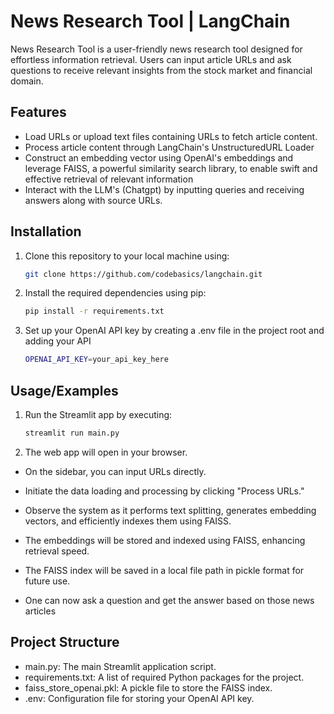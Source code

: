 
# News Research Tool | LangChain 

News Research Tool  is a user-friendly news research tool designed for effortless information retrieval. Users can input article URLs and ask questions to receive relevant insights from the stock market and financial domain.


## Features

- Load URLs or upload text files containing URLs to fetch article content.
- Process article content through LangChain's UnstructuredURL Loader
- Construct an embedding vector using OpenAI's embeddings and leverage FAISS, a powerful similarity search library, to enable swift and effective retrieval of relevant information
- Interact with the LLM's (Chatgpt) by inputting queries and receiving answers along with source URLs.


## Installation

1. Clone this repository to your local machine using:

    ```bash
    git clone https://github.com/codebasics/langchain.git
    ```

2. Install the required dependencies using pip:

    ```bash
    pip install -r requirements.txt
    ```

3. Set up your OpenAI API key by creating a .env file in the project root and adding your API

    ```bash
    OPENAI_API_KEY=your_api_key_here
    ```
## Usage/Examples

1. Run the Streamlit app by executing:
   
    ```bash
    streamlit run main.py
    ```

2. The web app will open in your browser.

- On the sidebar, you can input URLs directly.

- Initiate the data loading and processing by clicking "Process URLs."

- Observe the system as it performs text splitting, generates embedding vectors, and efficiently indexes them using FAISS.

- The embeddings will be stored and indexed using FAISS, enhancing retrieval speed.

- The FAISS index will be saved in a local file path in pickle format for future use.
- One can now ask a question and get the answer based on those news articles


## Project Structure

- main.py: The main Streamlit application script.
- requirements.txt: A list of required Python packages for the project.
- faiss_store_openai.pkl: A pickle file to store the FAISS index.
- .env: Configuration file for storing your OpenAI API key.